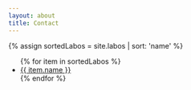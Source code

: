 ```yaml
---
layout: about
title: Contact
---
```

{% assign sortedLabos = site.labos | sort: 'name' %}
<ul>
{% for item in sortedLabos %}
    <li><a href="{{ item.url }}">{{ item.name }}</a></li>
{% endfor %}
</ul>